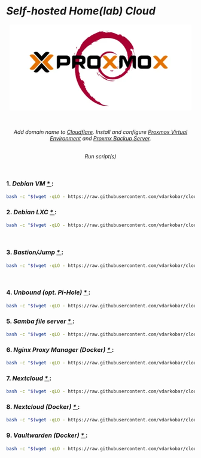 # *Self-hosted Home(lab) Cloud*

<p align="center">
  <img src="https://github.com/vdarkobar/cloud/blob/main/misc/infrastructure_small.webp">
</p>

<br>

<p align="center">
  <i>Add domain name to <a href="https://github.com/vdarkobar/cloud/blob/main/all/cloudflare/setup.md">Cloudflare</a>. 
  Install and configure <a href="https://github.com/vdarkobar/NextCloud#nextcloud">Proxmox Virtual Environment</a> and 
  <a href="https://github.com/vdarkobar/Bitwarden#bitwarden">Proxmx Backup Server</a>.</i>
  <br><br>
</p> 
  
<p align="center">
<i>Run script(s)</i>
</p> 

</br>

### 1. *Debian VM <a href="https://github.com/vdarkobar/cloud/blob/main/all/debvm/setup.md"> * </a>*:
```bash
bash -c "$(wget -qLO - https://raw.githubusercontent.com/vdarkobar/cloud/main/setup1.sh)"
```
### 2. *Debian LXC <a href="https://github.com/vdarkobar/cloud/blob/main/all/debct/setup.md"> * </a>*:
```bash
bash -c "$(wget -qLO - https://raw.githubusercontent.com/vdarkobar/cloud/main/setup2.sh)"
```

</br>

### 3. *Bastion/Jump <a href="https://github.com/vdarkobar/cloud/blob/main/all/jump/setup.md"> * </a>*:
```bash
bash -c "$(wget -qLO - https://raw.githubusercontent.com/vdarkobar/cloud/main/setup3.sh)"
```

</br>

### 4. *Unbound (opt. Pi-Hole) <a href="https://github.com/vdarkobar/cloud/blob/main/all/unbound/setup.md"> * </a>*:
```bash
bash -c "$(wget -qLO - https://raw.githubusercontent.com/vdarkobar/cloud/main/setup4.sh)"
```

### 5. *Samba file server <a href="https://github.com/vdarkobar/cloud/blob/main/all/samba/setup.md"> * </a>*:
```bash
bash -c "$(wget -qLO - https://raw.githubusercontent.com/vdarkobar/cloud/main/setup5.sh)"
```

### 6. *Nginx Proxy Manager (Docker) <a href="https://github.com/vdarkobar/cloud/blob/main/all/npm-d/setup.md"> * </a>*:
```bash
bash -c "$(wget -qLO - https://raw.githubusercontent.com/vdarkobar/cloud/main/setup6.sh)"
```

### 7. *Nextcloud <a href="https://github.com/vdarkobar/cloud/blob/main/all/nc/setup.md"> * </a>*:
```bash
bash -c "$(wget -qLO - https://raw.githubusercontent.com/vdarkobar/cloud/main/setup7.sh)"
```

### 8. *Nextcloud (Docker) <a href="https://www.debian.org/index.html"> * </a>*:
```bash
bash -c "$(wget -qLO - https://raw.githubusercontent.com/vdarkobar/cloud/main/setup8.sh)"
```

### 9. *Vaultwarden (Docker) <a href="https://www.debian.org/index.html"> * </a>*:
```bash
bash -c "$(wget -qLO - https://raw.githubusercontent.com/vdarkobar/cloud/main/setup9.sh)"
```


